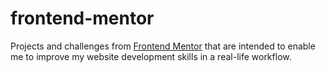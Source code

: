 # frontend-mentor
Projects and challenges from [Frontend Mentor](https://www.frontendmentor.io) that are intended to enable me to improve my website development skills in a real-life workflow.
